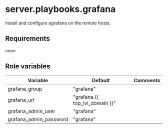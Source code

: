 # server.playbooks.grafana
Install and configure agrafana on the remote hosts.

## Requirements
none

## Role variables
| Variable               | Default                        | Comments |
|------------------------|--------------------------------|----------|
| grafana_group          | "grafana"                      |          |
| grafana_url            | "grafana.{{ top_lvl_domain }}" |          |
| grafana_admin_user     | "grafana"                      |          |
| grafana_admin_password | "grafana"                      |          |

